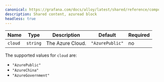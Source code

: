 ```yaml
---
canonical: https://grafana.com/docs/alloy/latest/shared/reference/components/azuread-block/
description: Shared content, azuread block
headless: true
---
```


| Name    | Type     | Description      | Default         | Required |
| ------- | -------- | ---------------- | --------------- | -------- |
| `cloud` | `string` | The Azure Cloud. | `"AzurePublic"` | no       |

The supported values for `cloud` are:

* `"AzurePublic"`
* `"AzureChina"`
* `"AzureGovernment"`
